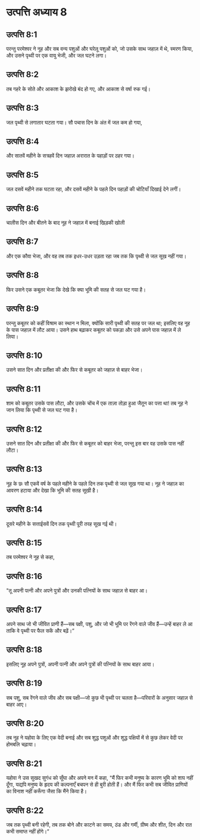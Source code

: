 # उत्पत्ति अध्याय 8

## उत्पत्ति 8:1
परन्तु परमेश्वर ने नूह और सब वन्य पशुओं और घरेलू पशुओं को, जो उसके साथ जहाज़ में थे, स्मरण किया, और उसने पृथ्वी पर एक वायु भेजी, और जल घटने लगा।

## उत्पत्ति 8:2
तब गहरे के सोते और आकाश के झरोखे बंद हो गए, और आकाश से वर्षा रुक गई।

## उत्पत्ति 8:3
जल पृथ्वी से लगातार घटता गया। सौ पचास दिन के अंत में जल कम हो गया,

## उत्पत्ति 8:4
और सातवें महीने के सत्रहवें दिन जहाज़ अरारात के पहाड़ों पर ठहर गया।

## उत्पत्ति 8:5
जल दसवें महीने तक घटता रहा, और दसवें महीने के पहले दिन पहाड़ों की चोटियाँ दिखाई देने लगीं।

## उत्पत्ति 8:6
चालीस दिन और बीतने के बाद नूह ने जहाज़ में बनाई खिड़की खोली

## उत्पत्ति 8:7
और एक कौवा भेजा, और वह तब तक इधर-उधर उड़ता रहा जब तक कि पृथ्वी से जल सूख नहीं गया।

## उत्पत्ति 8:8
फिर उसने एक कबूतर भेजा कि देखे कि क्या भूमि की सतह से जल घट गया है।

## उत्पत्ति 8:9
परन्तु कबूतर को कहीं विश्राम का स्थान न मिला, क्योंकि सारी पृथ्वी की सतह पर जल था; इसलिए वह नूह के पास जहाज़ में लौट आया। उसने हाथ बढ़ाकर कबूतर को पकड़ा और उसे अपने पास जहाज़ में ले लिया।

## उत्पत्ति 8:10
उसने सात दिन और प्रतीक्षा की और फिर से कबूतर को जहाज़ से बाहर भेजा।

## उत्पत्ति 8:11
शाम को कबूतर उसके पास लौटा, और उसके चोंच में एक ताज़ा तोड़ा हुआ जैतून का पत्ता था! तब नूह ने जान लिया कि पृथ्वी से जल घट गया है।

## उत्पत्ति 8:12
उसने सात दिन और प्रतीक्षा की और फिर से कबूतर को बाहर भेजा, परन्तु इस बार वह उसके पास नहीं लौटा।

## उत्पत्ति 8:13
नूह के छः सौ एकवें वर्ष के पहले महीने के पहले दिन तक पृथ्वी से जल सूख गया था। नूह ने जहाज़ का आवरण हटाया और देखा कि भूमि की सतह सूखी है।

## उत्पत्ति 8:14
दूसरे महीने के सत्ताईसवें दिन तक पृथ्वी पूरी तरह सूख गई थी।

## उत्पत्ति 8:15
तब परमेश्वर ने नूह से कहा,

## उत्पत्ति 8:16
"तू अपनी पत्नी और अपने पुत्रों और उनकी पत्नियों के साथ जहाज़ से बाहर आ।

## उत्पत्ति 8:17
अपने साथ जो भी जीवित प्राणी हैं—सब पक्षी, पशु, और जो भी भूमि पर रेंगने वाले जीव हैं—उन्हें बाहर ले आ ताकि वे पृथ्वी पर फैल सकें और बढ़ें।”

## उत्पत्ति 8:18
इसलिए नूह अपने पुत्रों, अपनी पत्नी और अपने पुत्रों की पत्नियों के साथ बाहर आया।

## उत्पत्ति 8:19
सब पशु, सब रेंगने वाले जीव और सब पक्षी—जो कुछ भी पृथ्वी पर चलता है—परिवारों के अनुसार जहाज़ से बाहर आए।

## उत्पत्ति 8:20
तब नूह ने यहोवा के लिए एक वेदी बनाई और सब शुद्ध पशुओं और शुद्ध पक्षियों में से कुछ लेकर वेदी पर होमबलि चढ़ाया।

## उत्पत्ति 8:21
यहोवा ने उस सुखद सुगंध को सूँघा और अपने मन में कहा, "मैं फिर कभी मनुष्य के कारण भूमि को शाप नहीं दूँगा, यद्यपि मनुष्य के हृदय की कल्पनाएँ बचपन से ही बुरी होती हैं। और मैं फिर कभी सब जीवित प्राणियों का विनाश नहीं करूँगा जैसा कि मैंने किया है।

## उत्पत्ति 8:22
जब तक पृथ्वी बनी रहेगी, तब तक बोने और काटने का समय, ठंड और गर्मी, ग्रीष्म और शीत, दिन और रात कभी समाप्त नहीं होंगे।”
